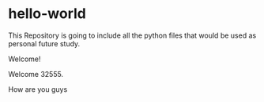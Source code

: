 # hello-world

This Repository is going to include all the python files that would be used as personal future study.

Welcome!

Welcome 32555.

How are you guys


